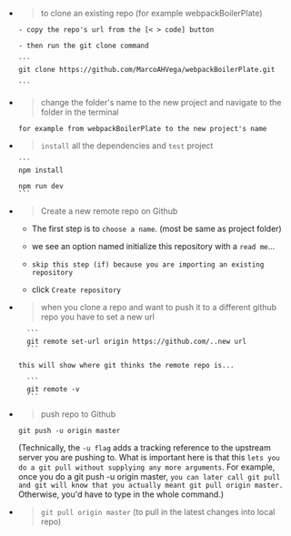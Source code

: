 - > to clone an existing repo (for example webpackBoilerPlate)

      - copy the repo's url from the [< > code] button

      - then run the git clone command

      ```
      git clone https://github.com/MarcoAHVega/webpackBoilerPlate.git

      ```

- > change the folder's name to the new project and navigate to the folder in the terminal

      for example from webpackBoilerPlate to the new project's name

- > `install` all the dependencies and `test` project

      ```
      npm install

      npm run dev
      ```

- > Create a new remote repo on Github

  - The first step is to `choose a name`. (most be same as project folder)

  - we see an option named initialize this repository with a `read me`...

  - `skip this step (if) because you are importing an existing repository`

  - click `Create repository`

- > when you clone a repo and want to push it to a different github repo you have to set a new url

        ```
        git remote set-url origin https://github.com/..new url
        ```

      this will show where git thinks the remote repo is...

        ```
        git remote -v
        ```

- > push repo to Github

  ```
  git push -u origin master
  ```

  (Technically, the `-u flag` adds a tracking reference to the upstream server you are pushing to.
  What is important here is that this `lets you do a git pull without supplying any more arguments`. For example, once you do a git push -u origin master, `you can later call git pull and git will know that you actually meant git pull origin master.` Otherwise, you'd have to type in the whole command.)

- > `git pull origin master` (to pull in the latest changes into local repo)
